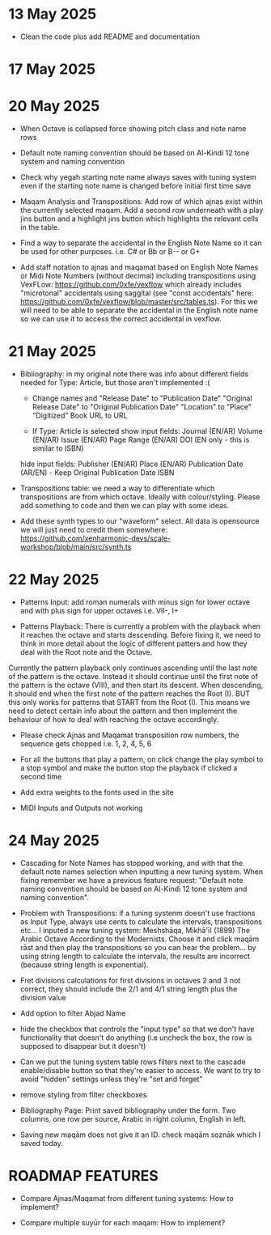 # 13 May 2025
- Clean the code plus add README and documentation


# 17 May 2025

# 20 May 2025

- When Octave is collapsed force showing pitch class and note name rows

- Default note naming convention should be based on Al-Kindi 12 tone system and naming convention

- Check why yegah starting note name always saves with tuning system even if the starting note name is changed before initial first time save 

- Maqam Analysis and Transpositions: Add row of which ajnas exist within the currently selected maqam. Add a second row underneath with a play jins button and a highlight jins button which highlights the relevant cells in the table.

- Find a way to separate the accidental in the English Note Name so it can be used for other purposes. i.e. C# or Bb or B-- or G+

- Add staff notation to ajnas and maqamat based on English Note Names or Midi Note Numbers (without decimal) including transpositions using VexFLow: https://github.com/0xfe/vexflow which already includes "microtonal" accidentals using saggital (see "const accidentals" here: https://github.com/0xfe/vexflow/blob/master/src/tables.ts). For this we will need to be able to separate the accidental in the English note name so we can use it to access the correct accidental in vexflow. 

# 21 May 2025
- Bibliography: in my original note there was info about different fields needed for Type: Article, but those aren't implemented :(
  - Change names and 
    "Release Date" to "Publication Date"
    "Original Release Date" to "Original Publication Date"
    "Location" to "Place" 
    "Digitized" Book URL to URL

  - If Type: Article is selected 
  show input fields:
    Journal (EN/AR)
    Volume (EN/AR)
    Issue (EN/AR)
    Page Range (EN/AR)
    DOI (EN only - this is similar to ISBN)

  hide input fields:
    Publisher (EN/AR)
    Place (EN/AR)
    Publication Date (AR/EN) - Keep Original Publication Date
    ISBN
    
- Transpositions table: we need a way to differentiate which transpositions are from which octave. Ideally with colour/styling. Please add something to code and then we can play with some ideas.

- Add these synth types to our "waveform" select. All data is opensource we will just need to credit them somewhere:
https://github.com/xenharmonic-devs/scale-workshop/blob/main/src/synth.ts

# 22 May 2025
- Patterns Input: add roman numerals with minus sign for lower octave and with plus sign for upper octaves i.e. VII-, I+

- Patterns Playback: There is currently a problem with the playback when it reaches the octave and starts descending. Before fixing it, we need to think in more detail about the logic of different patters and how they deal with the Root note and the Octave.

Currently the pattern playback only continues ascending until the last note of the pattern is the octave. Instead it should continue until the first note of the pattern is the octave (VIII), and then start its descent. When descending, it should end when the first note of the pattern reaches the Root (I). BUT this only works for patterns that START from the Root (I). This means we need to detect certain info about the pattern and then implement the behaviour of how to deal with reaching the octave accordingly.

- Please check Ajnas and Maqamat transposition row numbers, the sequence gets chopped i.e. 1, 2, 4, 5, 6

- For all the buttons that play a pattern, on click change the play symbol to a stop symbol and make the button stop the playback if clicked a second time

- Add extra weights to the fonts used in the site

- MIDI Inputs and Outputs not working 

# 24 May 2025
- Cascading for Note Names has stopped working, and with that the default note names selection when inputting a new tuning system. When fixing remember we have a previous feature request: "Default note naming convention should be based on Al-Kindi 12 tone system and naming convention".


- Problem with Transpositions: if a tuning systenm doesn't use fractions as Input Type, always use cents to calculate the intervals, transpositions etc... I inputed a new tuning system: Meshshāqa, Mikhā'īl (1899) The Arabic Octave According to the Modernists. Choose it and click maqām rāst and then play the transpositions so you can hear the problem... by using string length to calculate the intervals, the results are incorrect (because string length is exponential).

- Fret divisions calculations for first divisions in octaves 2 and 3 not correct, they should include the 2/1 and 4/1 string length plus the division value

- Add option to filter Abjad Name

- ⁠hide the checkbox that controls the "input type" so that we don't have functionality that doesn't do anything (i.e uncheck the box, the row is supposed to disappear but it doesn't)

- Can we put the tuning system table rows filters next to the cascade enable/disable button so that they're easier to access. We want to try to avoid "hidden" settings unless they're "set and forget"

- remove styling from filter checkboxes

- Bibliography Page: Print saved bibliography under the form. Two columns, one row per source, Arabic in right column, English in left. 

- Saving new maqām does not give it an ID. check maqām soznāk which I saved today.

# ROADMAP FEATURES
- Compare Ajnas/Maqamat from different tuning systems: How to implement?

- Compare multiple suyūr for each maqam: How to implement?